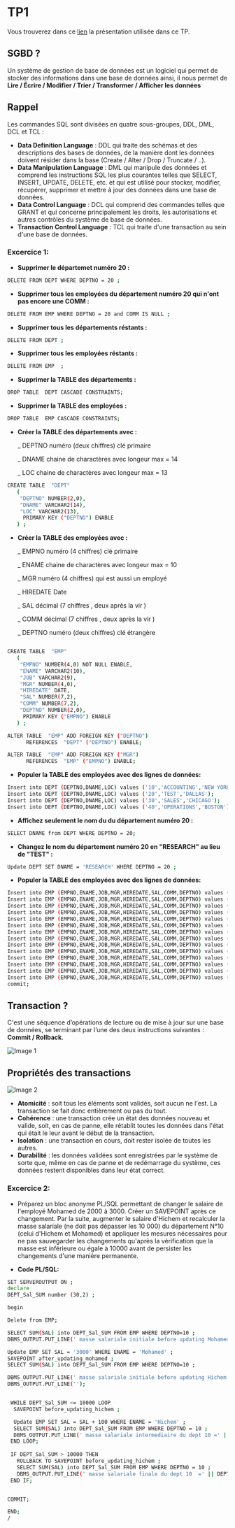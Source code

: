 # TP1

Vous trouverez dans ce [lien]() la présentation utilisée dans ce TP.

## SGBD ?

Un système de gestion de base de données est un logiciel qui permet de 
stocker des informations dans une base de données ainsi, il nous permet de
**Lire / Écrire / Modifier / Trier / Transformer / Afficher
les données**

## Rappel

Les commandes SQL sont divisées en quatre sous-groupes, DDL, DML, DCL et TCL :

- **Data Definition Language** : DDL qui traite des schémas et des descriptions des bases de données, de la manière 
dont les données doivent résider dans la base (Create / Alter / Drop / Truncate / ..).
- **Data Manipulation Language** : DML qui manipule des données et comprend les instructions SQL les plus courantes 
telles que SELECT, INSERT, UPDATE, DELETE, etc. et qui est utilisé pour stocker, modifier, récupérer, supprimer et mettre à jour des données dans une base de données.
- **Data Control Language** : DCL qui comprend des commandes telles que GRANT 
et qui concerne principalement les droits, les autorisations et autres contrôles du système de base de données.
- **Transaction Control Language** : TCL qui traite d'une transaction au sein d'une base de données.



### Excercice 1:

- **Supprimer le départemet numéro 20 :**  

```sh
DELETE FROM DEPT WHERE DEPTNO = 20 ;
```
- **Supprimer tous les employées du département numéro 20 qui n'ont pas encore une COMM :**  

```sh
DELETE FROM EMP WHERE DEPTNO = 20 and COMM IS NULL ;
```

- **Supprimer tous les départements réstants :**  

```sh
DELETE FROM DEPT ;
```

- **Supprimer tous les employées réstants :**  

```sh
DELETE FROM EMP  ;
```

- **Supprimer la TABLE des départements :**  

```sh
DROP TABLE  DEPT CASCADE CONSTRAINTS;
```

- **Supprimer la TABLE des employées :**  
```sh
DROP TABLE  EMP CASCADE CONSTRAINTS;
```

- **Créer la TABLE des départements avec :**  

  _ DEPTNO numéro (deux chiffres) clé primaire

  _ DNAME chaine de charactères avec longeur max = 14

  _ LOC chaine de charactères avec longeur max = 13


```sh
CREATE TABLE  "DEPT" 
   (
    "DEPTNO" NUMBER(2,0), 
	"DNAME" VARCHAR2(14), 
	"LOC" VARCHAR2(13), 
	 PRIMARY KEY ("DEPTNO") ENABLE
   ) ;
```

- **Créer la TABLE des employées avec :**  

  _ EMPNO numéro (4 chiffres) clé primaire

  _ ENAME chaine de charactères avec longeur max = 10

  _ MGR numéro (4 chiffres) qui est aussi un employé

  _ HIREDATE Date

  _ SAL décimal (7 chiffres , deux après la vir ) 

  _ COMM décimal (7 chiffres , deux après la vir ) 

  _ DEPTNO numéro (deux chiffres) clé étrangère 




```sh

CREATE TABLE  "EMP" 
   (	
    "EMPNO" NUMBER(4,0) NOT NULL ENABLE, 
	"ENAME" VARCHAR2(10), 
	"JOB" VARCHAR2(9), 
	"MGR" NUMBER(4,0), 
	"HIREDATE" DATE, 
	"SAL" NUMBER(7,2), 
	"COMM" NUMBER(7,2), 
	"DEPTNO" NUMBER(2,0), 
	 PRIMARY KEY ("EMPNO") ENABLE
   ) ;

ALTER TABLE  "EMP" ADD FOREIGN KEY ("DEPTNO")
	  REFERENCES  "DEPT" ("DEPTNO") ENABLE;

ALTER TABLE  "EMP" ADD FOREIGN KEY ("MGR")
	  REFERENCES  "EMP" ("EMPNO") ENABLE;

```


- **Populer la TABLE des employées avec des lignes de données:**  

```sh
Insert into DEPT (DEPTNO,DNAME,LOC) values ('10','ACCOUNTING','NEW YORK');
Insert into DEPT (DEPTNO,DNAME,LOC) values ('20','TEST','DALLAS');
Insert into DEPT (DEPTNO,DNAME,LOC) values ('30','SALES','CHICAGO');
Insert into DEPT (DEPTNO,DNAME,LOC) values ('40','OPERATIONS','BOSTON');
```




- **Affichez seulement le nom du du département numéro 20 :**  

```sh
SELECT DNAME from DEPT WHERE DEPTNO = 20; 
```


- **Changez le nom du département numéro 20 en "RESEARCH" au lieu de "TEST" :**  

```sh
Update DEPT SET DNAME = 'RESEARCH' WHERE DEPTNO = 20 ;
```


- **Populer la TABLE des employées avec des lignes de données:**  

```sh
Insert into EMP (EMPNO,ENAME,JOB,MGR,HIREDATE,SAL,COMM,DEPTNO) values ('7839','Mohamed','PLEASE',null,to_date('17/11/81','DD/MM/RR'),'2000',null,'10');
Insert into EMP (EMPNO,ENAME,JOB,MGR,HIREDATE,SAL,COMM,DEPTNO) values ('7698','Hichem','CRAFTSMAN','7839',to_date('01/05/81','DD/MM/RR'),'2800',null,'10');
Insert into EMP (EMPNO,ENAME,JOB,MGR,HIREDATE,SAL,COMM,DEPTNO) values ('7782','CLARK','MANAGER','7839',to_date('09/06/81','DD/MM/RR'),'2000',null,'10');
Insert into EMP (EMPNO,ENAME,JOB,MGR,HIREDATE,SAL,COMM,DEPTNO) values ('7566','JONES','MANAGER','7839',to_date('02/04/81','DD/MM/RR'),'2975',null,'20');
Insert into EMP (EMPNO,ENAME,JOB,MGR,HIREDATE,SAL,COMM,DEPTNO) values ('7788','SCOTT','ANALYST','7566',to_date('09/12/82','DD/MM/RR'),'3000',null,'20');
Insert into EMP (EMPNO,ENAME,JOB,MGR,HIREDATE,SAL,COMM,DEPTNO) values ('7902','FORD','ANALYST','7566',to_date('03/12/81','DD/MM/RR'),'3000',null,'20');
Insert into EMP (EMPNO,ENAME,JOB,MGR,HIREDATE,SAL,COMM,DEPTNO) values ('7369','SMITH','CLERK','7902',to_date('17/12/80','DD/MM/RR'),'800',null,'20');
Insert into EMP (EMPNO,ENAME,JOB,MGR,HIREDATE,SAL,COMM,DEPTNO) values ('7499','ALLEN','SALESMAN','7698',to_date('20/02/81','DD/MM/RR'),'1600','300','30');
Insert into EMP (EMPNO,ENAME,JOB,MGR,HIREDATE,SAL,COMM,DEPTNO) values ('7521','WARD','SALESMAN','7698',to_date('22/02/81','DD/MM/RR'),'1250','500','30');
Insert into EMP (EMPNO,ENAME,JOB,MGR,HIREDATE,SAL,COMM,DEPTNO) values ('7654','MARTIN','SALESMAN','7698',to_date('28/09/81','DD/MM/RR'),'1250','1400','30');
Insert into EMP (EMPNO,ENAME,JOB,MGR,HIREDATE,SAL,COMM,DEPTNO) values ('7844','TURNER','SALESMAN','7698',to_date('08/09/81','DD/MM/RR'),'1500','0','30');
Insert into EMP (EMPNO,ENAME,JOB,MGR,HIREDATE,SAL,COMM,DEPTNO) values ('7876','ADAMS','CLERK','7788',to_date('12/01/83','DD/MM/RR'),'1000',null,'20');
Insert into EMP (EMPNO,ENAME,JOB,MGR,HIREDATE,SAL,COMM,DEPTNO) values ('7900','JAMES','CLERK','7698',to_date('03/12/81','DD/MM/RR'),'950',null,'30');
Insert into EMP (EMPNO,ENAME,JOB,MGR,HIREDATE,SAL,COMM,DEPTNO) values ('7934','MILLER','CLERK','7782',to_date('23/01/82','DD/MM/RR'),'1300',null,'10');
commit;
```




## Transaction ?

C'est une séquence d’opérations de lecture ou de mise à jour sur une base de données, 
se terminant par l’une des deux instructions suivantes : **Commit / Rollback**.

![Image 1](images/1.png)

## Propriétés des transactions

![Image 2](images/2.png)

- **Atomicité** : soit tous les éléments sont validés, soit aucun ne l'est. La transaction se fait donc entièrement ou pas du tout.
- **Cohérence** : une transaction crée un état des données nouveau et valide, soit, en cas de panne, elle rétablit toutes les données dans l'état qui était le leur avant le début de la transaction.
- **Isolation** : une transaction en cours, doit rester isolée de toutes les autres.
- **Durabilité** : les données validées sont enregistrées par le système de sorte que, même en cas de panne et de redémarrage du système, ces données restent disponibles dans leur état correct. 






### Excercice 2:

- Préparez un bloc anonyme PL/SQL permettant de changer le salaire de l'employé Mohamed de 2000 à 3000. Créer un SAVEPOINT après ce changement. Par la suite, augmenter le salaire d'Hichem et recalculer la masse salariale (ne doit pas dépasser les 10 000) du département N°10 (celui d'Hichem et Mohamed) et appliquer les mesures nécessaires pour ne pas sauvegarder les changements qu'après la vérification que la masse est inférieure ou égale à 10000 avant de persister les changements d'une manière permanente.    


- **Code PL/SQL:**  

```sh
SET SERVEROUTPUT ON ;
declare 
DEPT_Sal_SUM number (30,2) ;

begin 

Delete from EMP;

SELECT SUM(SAL) into DEPT_Sal_SUM FROM EMP WHERE DEPTNO=10 ;
DBMS_OUTPUT.PUT_LINE(' masse salariale initiale before updating Mohamed  du dept 10 =' || DEPT_Sal_SUM );

Update EMP SET SAL = '3000' WHERE ENAME = 'Mohamed' ;
SAVEPOINT after_updating_mohamed ;
SELECT SUM(SAL) into DEPT_Sal_SUM FROM EMP WHERE DEPTNO=10 ;

DBMS_OUTPUT.PUT_LINE(' masse salariale initiale before updating Hichem  du dept 10 =' || DEPT_Sal_SUM );
DBMS_OUTPUT.PUT_LINE('');


 WHILE DEPT_Sal_SUM <= 10000 LOOP
  SAVEPOINT before_updating_hichem ;

  Update EMP SET SAL = SAL + 100 WHERE ENAME = 'Hichem' ;
  SELECT SUM(SAL) into DEPT_Sal_SUM FROM EMP WHERE DEPTNO = 10 ;
  DBMS_OUTPUT.PUT_LINE(' masse salariale intermediaire du dept 10 =' || DEPT_Sal_SUM );
 END LOOP;
  
 IF DEPT_Sal_SUM > 10000 THEN
   ROLLBACK TO SAVEPOINT before_updating_hichem ;
   SELECT SUM(SAL) into DEPT_Sal_SUM FROM EMP WHERE DEPTNO = 10 ;
   DBMS_OUTPUT.PUT_LINE(' masse salariale finale du dept 10  =' || DEPT_Sal_SUM );
 END IF;


COMMIT;

END;
/
```

